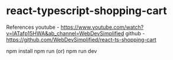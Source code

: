 # react-typescript-shopping-cart

References youtube - https://www.youtube.com/watch?v=lATafp15HWA&ab_channel=WebDevSimplified
github - https://github.com/WebDevSimplified/react-ts-shopping-cart


npm install 
npm run (or) npm run dev
